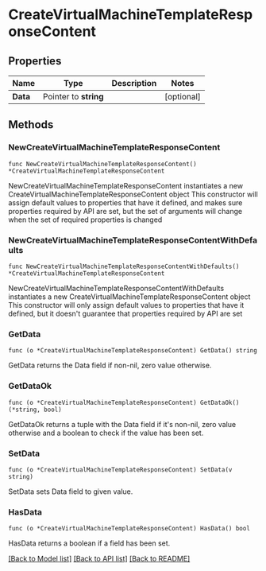 # CreateVirtualMachineTemplateResponseContent

## Properties

Name | Type | Description | Notes
------------ | ------------- | ------------- | -------------
**Data** | Pointer to **string** |  | [optional] 

## Methods

### NewCreateVirtualMachineTemplateResponseContent

`func NewCreateVirtualMachineTemplateResponseContent() *CreateVirtualMachineTemplateResponseContent`

NewCreateVirtualMachineTemplateResponseContent instantiates a new CreateVirtualMachineTemplateResponseContent object
This constructor will assign default values to properties that have it defined,
and makes sure properties required by API are set, but the set of arguments
will change when the set of required properties is changed

### NewCreateVirtualMachineTemplateResponseContentWithDefaults

`func NewCreateVirtualMachineTemplateResponseContentWithDefaults() *CreateVirtualMachineTemplateResponseContent`

NewCreateVirtualMachineTemplateResponseContentWithDefaults instantiates a new CreateVirtualMachineTemplateResponseContent object
This constructor will only assign default values to properties that have it defined,
but it doesn't guarantee that properties required by API are set

### GetData

`func (o *CreateVirtualMachineTemplateResponseContent) GetData() string`

GetData returns the Data field if non-nil, zero value otherwise.

### GetDataOk

`func (o *CreateVirtualMachineTemplateResponseContent) GetDataOk() (*string, bool)`

GetDataOk returns a tuple with the Data field if it's non-nil, zero value otherwise
and a boolean to check if the value has been set.

### SetData

`func (o *CreateVirtualMachineTemplateResponseContent) SetData(v string)`

SetData sets Data field to given value.

### HasData

`func (o *CreateVirtualMachineTemplateResponseContent) HasData() bool`

HasData returns a boolean if a field has been set.


[[Back to Model list]](../README.md#documentation-for-models) [[Back to API list]](../README.md#documentation-for-api-endpoints) [[Back to README]](../README.md)


